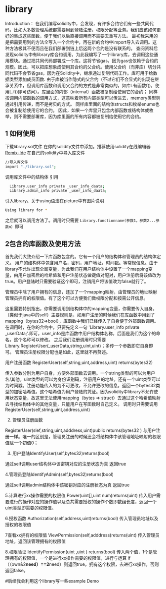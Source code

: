 
# library
Introduction：
在我们编写solidity中，会发现，有许多合约它们有一些共同代码，比如大多数管理系统都需要用到登陆注册，权限分配等业务。我们应该如何更好的集成这些函数，便于我们以后直接调用而不需要去重写方法。
最初我采用的是把需要用到的方法全写入一个合约中，再在新的合约中import导入去调用。这种方法极其不便而且在我们部署到链上后这两个合约是没有联系的。
查阅资料后发现solidity中有library库合约调用，为此我编写了一个library库，去调用这些通用模块。通过把共同代码部署成一个库。这将节省gas，因为gas也依赖于合约的规模。因此，可以把库想象成使用其合约的父合约。使用父合约（而非库）切分共同代码不会节省gas，因为在Solidity中，继承通过复制代码工作。库可用于给数据类型添加成员函数.
由于库被当作隐式的父合约（不过它们不会显式的出现在继承关系中，但调用库函数和调用父合约的方式是非常类似的，如库L有函数f()，使用L.f()即可访问）。库里面的内部（internal）函数被复制给使用它的合约；
同样按调用内部函数的调用方式，这意味着所有内部类型可以传进去，memory类型则通过引用传递，而不是拷贝的方式。 同样库里面的结构体structs和枚举enums也会被复制给使用它的合约。
因此，如果一个库里只包含内部函数或结构体或枚举，则不需要部署库，因为库里面的所有内容都被复制给使用它的合约。

## 1 如何使用
下载library.sol文件
在你的solidity文件中添加。推荐使用solidity在线编辑器
[Remix-Ide](https://remix.ethereum.org/#optimize=false&evmVersion=null&version=soljson-v0.4.26+commit.4563c3fc.js&appVersion=0.7.7)
在自己的solidity中导入库文件
```bash
//导入库文件
import "./library.sol";
```
调用库文件中的结构体
引用
```bash
  Library.user_info private _user_info_daata;
  Library.admin_info private _user_info_daata;
```
引入library。关于using语法在picture中有图片说明
```bash
Using library for *
```

之后就可以调用方法了。调用时只需要
`Library.functionname(参数1，参数2...参数n）`即可

## 2包含的库函数及使用方法
首先我们大致介绍一下库函数包含的。它有一个用户的结构体和管理员的结构体定义。
用户的结构体中包含用户名，密码，用户地址，时间戳。等常规信息。由于library不允许出现全局变量，为此我们在用户结构体中设置了一个mapping变量，由用户加密后的哈希值和用户注册状态做键值对配对，用户注册后将该值改为true。用户登陆时只需要验证这个即可，注销用户将该值改为false就行了。

管理员中除了用户拥有的信息，还加了一个mapping映射，由管理员的地址映射管理员拥有的权限值。有了这个可以方便我们做权限分配和按需公开信息。

这里需要特别指出，你需要调用到结构体中的mapping变量，你需要传入自身。（类似于java中的self）主要规则是，如用户注册的时候我们在库函数中用到了mapping（bytes32=>bool），库函数中我们已经传入了自身便于外部函数调用。在调用时，在你的合约中，只要先定义一句 'Library.user_info private _userData;'.即可，user_info是库函数中用户结构体名称，后面是我们为这个的命名，这个名称可以修改。
之后我们注册调用时只需要
Library.RegisterUser(_userData,string,uint,uint)；多传一个参数即它自身即可。
管理员注册权限分配也是如此，这里就不再赘述。

用户注册函数 RegisterUser(self,string,uint,address,uint) returns(bytes32)

传入参数分别为用户自身，方便外部函数去调用。一个string类型的可以为用户名/其他。uint类型的可以为身份识别码，注册用户的地址，还有一个uint类型可以为时间戳。注册功能传入的为不可更改，不允许更改的信息。返回一个bytes32类型的加密哈希值。这个哈希值为用户登陆的凭证。因为solidity中library不允许使用状态变量，故这里无法使用mapping（bytes => struct）去通过这个哈希值映射去寻找结构体中的其他变量，只能用户在写函数时自己定义。
调用时只需要调用RegisterUser(self,string,uint,address,uint)

 2. 管理员注册函数

RegisterUser(slef,string,uint,adddress,uint)public  returns(bytes32 )
与用户注册一样。唯一的区别是，管理员注册的时候还会将结构体中该管理地址映射的权限值赋一个初值0；

 3. 用户登陆IdentifyUser(self,bytes32)returns(bool)

通过self调用user结构体中该密钥对应的注册状态为真
返回true


4.管理员登陆IdentifyAdmin(self,bytes32)returns(bool)

通过self调用admin结构体中该密钥对应的注册状态为真
返回true

5.计算进行xx操作需要的权限值
Power(uint[],uint num)returns(uint)
传入用户需要进行的操作对应的操作值以及总共需要授权的操作个数即数组长度，返回一个uint类型即需要的权限值。

6.授权函数
Authorization(self,address,uint)returns(bool)
传入管理员地址以及授权的权限值

7查看xx拥有的权限值
ViewPermission(self,adddress)returns(uint)
传入管理员地址，返回该管理拥有的权限值

8.权限验证
 IdentifyPermission(uint ,uint )  returns(bool)
传入两个值，1个是管理拥有的权限值，一个是进行xx操作需要的权限值，进行与运算
if（（own&2**need）==2**need）则返回true，拥有这个权限，去进行xx操作，否则返回false。

#后续我会利用这个library写一些example Demo
